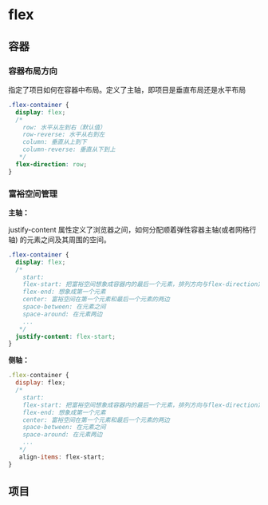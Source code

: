# flex

## 容器

### 容器布局方向

指定了项目如何在容器中布局。定义了主轴，即项目是垂直布局还是水平布局

```css
.flex-container {
  display: flex;
  /*
    row: 水平从左到右（默认值）
    row-reverse: 水平从右到左
    column: 垂直从上到下
    column-reverse: 垂直从下到上
   */
  flex-direction: row;
}
```

### 富裕空间管理

**主轴：**

justify-content 属性定义了浏览器之间，如何分配顺着弹性容器主轴(或者网格行轴) 的元素之间及其周围的空间。

```css
.flex-container {
  display: flex;
  /*
    start:
    flex-start: 把富裕空间想象成容器内的最后一个元素，排列方向与flex-direction定义的相同。
    flex-end: 想象成第一个元素
    center: 富裕空间在第一个元素和最后一个元素的两边
    space-between: 在元素之间
    space-around: 在元素两边
    ...
   */
  justify-content: flex-start;
}
```

**侧轴：**

```js
.flex-container {
  display: flex;
  /*
    start:
    flex-start: 把富裕空间想象成容器内的最后一个元素，排列方向与flex-direction定义的相同。
    flex-end: 想象成第一个元素
    center: 富裕空间在第一个元素和最后一个元素的两边
    space-between: 在元素之间
    space-around: 在元素两边
    ...
   */
   align-items: flex-start;
}
```


## 项目
